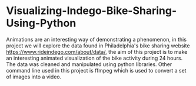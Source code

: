 # Visualizing-Indego-Bike-Sharing-Using-Python


  Animations are an interesting way of demonstrating a phenomenon, in this project we will  explore the data found in Philadelphia's bike sharing website https://www.rideindego.com/about/data/, the aim of this project is to make an interesting animated visualization of the bike activity during 24 hours. The data was cleaned and manipulated using python libraries. Other command line used in this project is ffmpeg which is used to convert a set of images into a video. 

